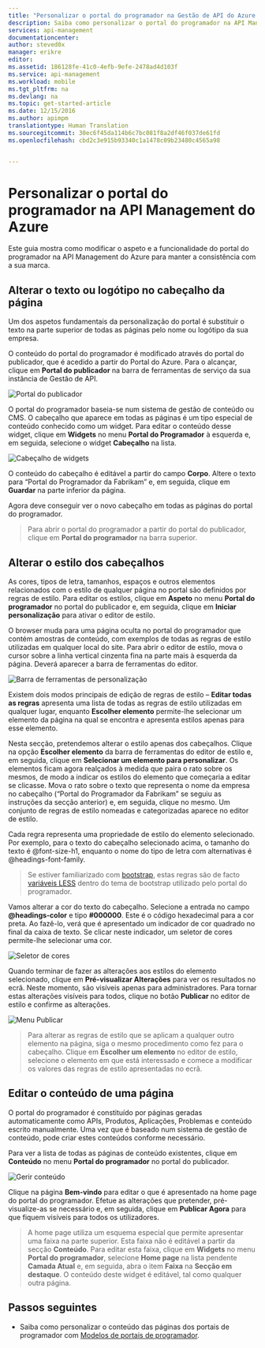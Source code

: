 ```yaml
---
title: "Personalizar o portal do programador na Gestão de API do Azure | Microsoft Docs"
description: Saiba como personalizar o portal do programador na API Management do Azure.
services: api-management
documentationcenter: 
author: steved0x
manager: erikre
editor: 
ms.assetid: 186128fe-41c0-4efb-9efe-2478ad4d103f
ms.service: api-management
ms.workload: mobile
ms.tgt_pltfrm: na
ms.devlang: na
ms.topic: get-started-article
ms.date: 12/15/2016
ms.author: apimpm
translationtype: Human Translation
ms.sourcegitcommit: 30ec6f45da114b6c7bc081f8a2df46f037de61fd
ms.openlocfilehash: cbd2c3e915b93340c1a1478c09b23480c4565a98


---
```

# <a name="customize-the-developer-portal-in-azure-api-management"></a>Personalizar o portal do programador na API Management do Azure
Este guia mostra como modificar o aspeto e a funcionalidade do portal do programador na API Management do Azure para manter a consistência com a sua marca.

## <a name="change-page-headers"> </a>Alterar o texto ou logótipo no cabeçalho da página
Um dos aspetos fundamentais da personalização do portal é substituir o texto na parte superior de todas as páginas pelo nome ou logótipo da sua empresa.

O conteúdo do portal do programador é modificado através do portal do publicador, que é acedido a partir do Portal do Azure. Para o alcançar, clique em **Portal do publicador** na barra de ferramentas de serviço da sua instância de Gestão de API.

![Portal do publicador][api-management-management-console]

O portal do programador baseia-se num sistema de gestão de conteúdo ou CMS. O cabeçalho que aparece em todas as páginas é um tipo especial de conteúdo conhecido como um widget. Para editar o conteúdo desse widget, clique em **Widgets** no menu **Portal do Programador** à esquerda e, em seguida, selecione o widget **Cabeçalho** na lista.

![Cabeçalho de widgets][api-management-widgets-header]

O conteúdo do cabeçalho é editável a partir do campo **Corpo**. Altere o texto para “Portal do Programador da Fabrikam” e, em seguida, clique em **Guardar** na parte inferior da página.

Agora deve conseguir ver o novo cabeçalho em todas as páginas do portal do programador.

> Para abrir o portal do programador a partir do portal do publicador, clique em **Portal do programador** na barra superior.
> 
> 

## <a name="change-headers-styling"> </a>Alterar o estilo dos cabeçalhos
As cores, tipos de letra, tamanhos, espaços e outros elementos relacionados com o estilo de qualquer página no portal são definidos por regras de estilo. Para editar os estilos, clique em **Aspeto** no menu **Portal do programador** no portal do publicador e, em seguida, clique em **Iniciar personalização** para ativar o editor de estilo.

O browser muda para uma página oculta no portal do programador que contém amostras de conteúdo, com exemplos de todas as regras de estilo utilizadas em qualquer local do site. Para abrir o editor de estilo, mova o cursor sobre a linha vertical cinzenta fina na parte mais à esquerda da página. Deverá aparecer a barra de ferramentas do editor.

![Barra de ferramentas de personalização][api-management-customization-toolbar]

Existem dois modos principais de edição de regras de estilo – **Editar todas as regras** apresenta uma lista de todas as regras de estilo utilizadas em qualquer lugar, enquanto **Escolher elemento** permite-lhe selecionar um elemento da página na qual se encontra e apresenta estilos apenas para esse elemento.

Nesta secção, pretendemos alterar o estilo apenas dos cabeçalhos. Clique na opção **Escolher elemento** da barra de ferramentas do editor de estilo e, em seguida, clique em **Selecionar um elemento para personalizar**. Os elementos ficam agora realçados à medida que paira o rato sobre os mesmos, de modo a indicar os estilos do elemento que começaria a editar se clicasse. Mova o rato sobre o texto que representa o nome da empresa no cabeçalho (“Portal do Programador da Fabrikam” se seguiu as instruções da secção anterior) e, em seguida, clique no mesmo. Um conjunto de regras de estilo nomeadas e categorizadas aparece no editor de estilo.

Cada regra representa uma propriedade de estilo do elemento selecionado. Por exemplo, para o texto do cabeçalho selecionado acima, o tamanho do texto é @font-size-h1, enquanto o nome do tipo de letra com alternativas é @headings-font-family.

> Se estiver familiarizado com [bootstrap][bootstrap], estas regras são de facto [variáveis LESS][LESS variables] dentro do tema de bootstrap utilizado pelo portal do programador.
> 
> 

Vamos alterar a cor do texto do cabeçalho. Selecione a entrada no campo **@headings-color** e tipo **#000000**. Este é o código hexadecimal para a cor preta. Ao fazê-lo, verá que é apresentado um indicador de cor quadrado no final da caixa de texto. Se clicar neste indicador, um seletor de cores permite-lhe selecionar uma cor.

![Seletor de cores][api-management-customization-toolbar-color-picker]

Quando terminar de fazer as alterações aos estilos do elemento selecionado, clique em **Pré-visualizar Alterações** para ver os resultados no ecrã. Neste momento, são visíveis apenas para administradores. Para tornar estas alterações visíveis para todos, clique no botão **Publicar** no editor de estilo e confirme as alterações.

![Menu Publicar][api-management-customization-toolbar-publish-form]

> Para alterar as regras de estilo que se aplicam a qualquer outro elemento na página, siga o mesmo procedimento como fez para o cabeçalho. Clique em **Escolher um elemento** no editor de estilo, selecione o elemento em que está interessado e comece a modificar os valores das regras de estilo apresentadas no ecrã.
> 
> 

## <a name="edit-page-contents"> </a>Editar o conteúdo de uma página
O portal do programador é constituído por páginas geradas automaticamente como APIs, Produtos, Aplicações, Problemas e conteúdo escrito manualmente. Uma vez que é baseado num sistema de gestão de conteúdo, pode criar estes conteúdos conforme necessário.

Para ver a lista de todas as páginas de conteúdo existentes, clique em **Conteúdo** no menu **Portal do programador** no portal do publicador.

![Gerir conteúdo][api-management-customization-manage-content]

Clique na página **Bem-vindo** para editar o que é apresentado na home page do portal do programador. Efetue as alterações que pretender, pré-visualize-as se necessário e, em seguida, clique em **Publicar Agora** para que fiquem visíveis para todos os utilizadores.

> A home page utiliza um esquema especial que permite apresentar uma faixa na parte superior. Esta faixa não é editável a partir da secção **Conteúdo**. Para editar esta faixa, clique em **Widgets** no menu **Portal do programador**, selecione **Home page** na lista pendente **Camada Atual** e, em seguida, abra o item **Faixa** na **Secção em destaque**. O conteúdo deste widget é editável, tal como qualquer outra página.
> 
> 

## <a name="next-steps"> </a>Passos seguintes
* Saiba como personalizar o conteúdo das páginas dos portais de programador com [Modelos de portais de programador](api-management-developer-portal-templates.md).

[Change the text/logo in the page headers]: #change-page-headers
[Change the styling of the headers]: #change-headers-styling
[Edit the contents of a page]: #edit-page-contents
[Next steps]: #next-steps

[Azure Classic Portal]: https://manage.windowsazure.com/

[api-management-management-console]: ./media/api-management-customize-portal/api-management-management-console.png
[api-management-widgets-header]: ./media/api-management-customize-portal/api-management-widgets-header.png
[api-management-customization-toolbar]: ./media/api-management-customize-portal/api-management-customization-toolbar.png
[api-management-customization-toolbar-color-picker]: ./media/api-management-customize-portal/api-management-customization-toolbar-color-picker.png
[api-management-customization-toolbar-publish-form]: ./media/api-management-customize-portal/api-management-customization-toolbar-publish-form.png
[api-management-customization-manage-content]: ./media/api-management-customize-portal/api-management-customization-manage-content.png


[bootstrap]: http://getbootstrap.com/
[LESS variables]: http://getbootstrap.com/css/



<!--HONumber=Dec16_HO3-->



